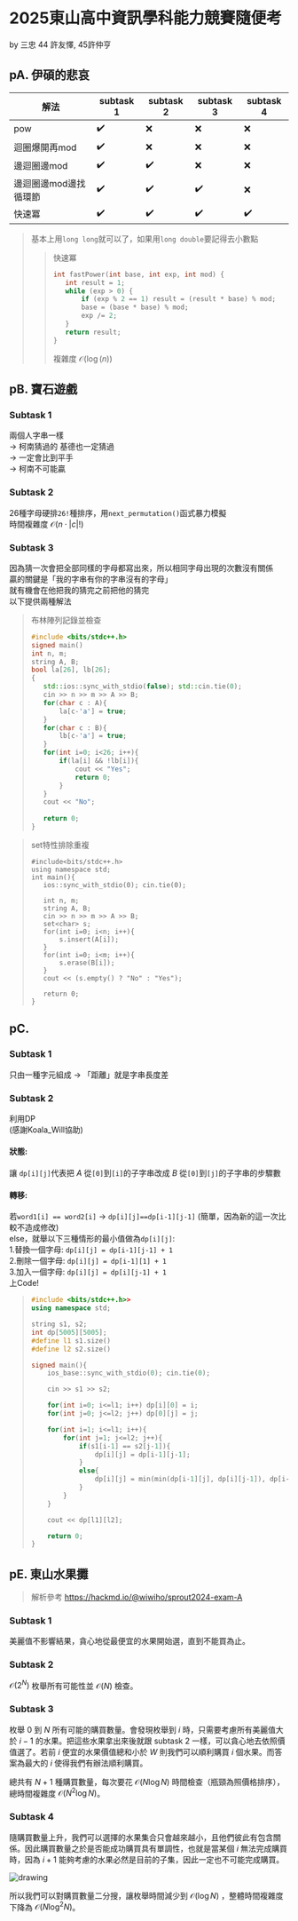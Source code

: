 # 2025東山高中資訊學科能力競賽隨便考
by 三忠 44 許友懌, 45許仲亨
## pA. 伊碩的悲哀
|解法|subtask 1|subtask 2|subtask 3|subtask 4|
|---|---|---|---|---|
|pow|✔️|❌|❌|❌|
|迴圈爆開再mod|✔️|❌|❌|❌|
|邊迴圈邊mod|✔️|✔️|❌|❌|
|邊迴圈邊mod邊找循環節|✔️|✔️|✔️|❌|
|快速冪|✔️|✔️|✔️|✔️|
>  基本上用```long long```就可以了，如果用```long double```要記得去小數點
>> 快速冪
>> ```cpp
>>int fastPower(int base, int exp, int mod) {
>>    int result = 1;
>>    while (exp > 0) {
>>        if (exp % 2 == 1) result = (result * base) % mod;
>>        base = (base * base) % mod;
>>        exp /= 2;
>>    }
>>    return result;
>>} 
>> ```
>> 複雜度 $\mathcal O(\log(n))$

## pB. 寶石遊戲
### Subtask 1
兩個人字串一樣<br>
-> 柯南猜過的 基德也一定猜過<br>
-> 一定會比到平手<br>
-> 柯南不可能贏
### Subtask 2
26種字母硬排```26!```種排序，用```next_permutation()```函式暴力模擬<br>
時間複雜度 $\mathcal O(n\cdot|c|!)$
### Subtask 3
因為猜一次會把全部同樣的字母都寫出來，所以相同字母出現的次數沒有關係<br>
贏的關鍵是「我的字串有你的字串沒有的字母」<br>
就有機會在他把我的猜完之前把他的猜完<br>
以下提供兩種解法
>布林陣列記錄並檢查
>```cpp
>#include <bits/stdc++.h>
>signed main()
>int n, m;
>string A, B;
>bool la[26], lb[26];
>{   
>    std::ios::sync_with_stdio(false); std::cin.tie(0);
>    cin >> n >> m >> A >> B;
>    for(char c : A){
>        la[c-'a'] = true;
>    }
>    for(char c : B){
>        lb[c-'a'] = true;
>    }
>    for(int i=0; i<26; i++){
>        if(la[i] && !lb[i]){
>            cout << "Yes";
>            return 0;
>        }
>    }
>    cout << "No";
>    
>    return 0;
>}
>```

>set特性排除重複
>```
>#include<bits/stdc++.h>
>using namespace std;
>int main(){
>    ios::sync_with_stdio(0); cin.tie(0);
>
>    int n, m;
>    string A, B;
>    cin >> n >> m >> A >> B;
>    set<char> s;
>    for(int i=0; i<n; i++){
>        s.insert(A[i]);
>    }
>    for(int i=0; i<m; i++){
>        s.erase(B[i]);
>    }
>    cout << (s.empty() ? "No" : "Yes");
>
>    return 0;
>}
>```

## pC. 
### Subtask 1
只由一種字元組成 -> 「距離」就是字串長度差
### Subtask 2
利用DP<br>
(感謝Koala_Will協助)
#### 狀態: 
讓 ```dp[i][j]```代表把 $A$ 從```[0]```到```[i]```的子字串改成 $B$ 從```[0]```到```[j]```的子字串的步驟數
#### 轉移:
若```word1[i] == word2[i]``` -> ```dp[i][j]==dp[i-1][j-1]```  (簡單，因為新的這一次比較不造成修改)<br>
else，就舉以下三種情形的最小值做為```dp[i][j]```:<br>
1.替換一個字母: ```dp[i][j] = dp[i-1][j-1] + 1```<br>
2.刪除一個字母: ```dp[i][j] = dp[i-1][1] + 1```<br>
3.加入一個字母: ```dp[i][j] = dp[i][j-1] + 1```<br>
上Code!
>```cpp
> #include <bits/stdc++.h>>
> using namespace std;
>
> string s1, s2;
> int dp[5005][5005];
> #define l1 s1.size()
> #define l2 s2.size()
>
> signed main(){
>     ios_base::sync_with_stdio(0); cin.tie(0);
> 
>     cin >> s1 >> s2;
> 
>     for(int i=0; i<=l1; i++) dp[i][0] = i;
>     for(int j=0; j<=l2; j++) dp[0][j] = j;
> 
>     for(int i=1; i<=l1; i++){
>         for(int j=1; j<=l2; j++){
>             if(s1[i-1] == s2[j-1]){
>                 dp[i][j] = dp[i-1][j-1];
>             }
>             else{
>                 dp[i][j] = min(min(dp[i-1][j], dp[i][j-1]), dp[i-1][j-1])+1;
>             }
>         }
>     }
> 
>     cout << dp[l1][l2];
> 
>     return 0;
> }

## pE. 東山水果攤
> 解析參考 https://hackmd.io/@wiwiho/sprout2024-exam-A
### Subtask 1
美麗值不影響結果，貪心地從最便宜的水果開始選，直到不能買為止。
### Subtask 2
$\mathcal O(2^N)$ 枚舉所有可能性並 $\mathcal O(N)$ 檢查。
### Subtask 3
枚舉 $0$ 到 $N$ 所有可能的購買數量。會發現枚舉到 $i$ 時，只需要考慮所有美麗值大於 $i-1$ 的水果。把這些水果拿出來後就跟 subtask 2 一樣，可以貪心地去依照價值選了。若前 $i$ 便宜的水果價值總和小於 $W$ 則我們可以順利購買 $i$ 個水果。而答案為最大的 $i$ 使得我們有辦法順利購買。

總共有 $N+1$ 種購買數量，每次要花 $\mathcal O(N\log N)$ 時間檢查（瓶頸為照價格排序），總時間複雜度 $\mathcal O(N^2\log N)$。
### Subtask 4
隨購買數量上升，我們可以選擇的水果集合只會越來越小，且他們彼此有包含關係。因此購買數量之於是否能成功購買具有單調性，也就是當某個 $i$ 無法完成購買時，因為 $i+1$ 能夠考慮的水果必然是目前的子集，因此一定也不可能完成購買。

![drawing](https://hackmd.io/_uploads/SJEDbSqb0.png)

所以我們可以對購買數量二分搜，讓枚舉時間減少到 $\mathcal O(\log N)$ ，整體時間複雜度下降為 $\mathcal O(N\log^2 N)$。
